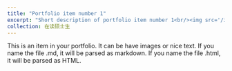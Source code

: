 ```yaml
---
title: "Portfolio item number 1"
excerpt: "Short description of portfolio item number 1<br/><img src='/images/500x300.png'>"
collection: 在读硕士生
---
```


This is an item in your portfolio. It can be have images or nice text. If you name the file .md, it will be parsed as markdown. If you name the file .html, it will be parsed as HTML. 
